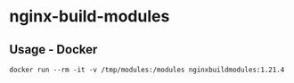 # nginx-build-modules

## Usage - Docker
`docker run --rm -it -v /tmp/modules:/modules nginxbuildmodules:1.21.4`
